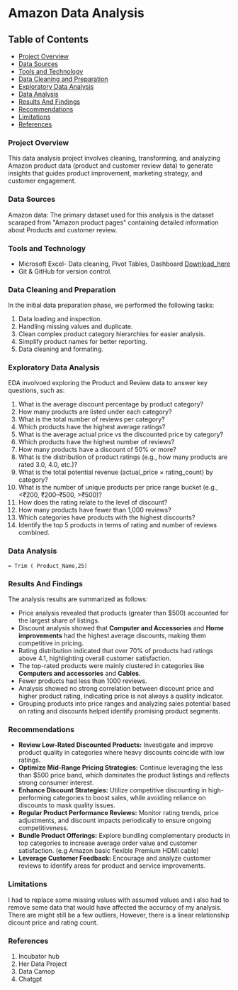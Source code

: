 # Amazon Data Analysis

## Table of Contents

- [Project Overview](#project-overview)
- [Data Sources](#data-sources)
- [Tools and Technology](#tools-and-technology)
- [Data Cleaning and Preparation](#data-cleaning-and-preparation)
- [Exploratory Data Analysis](#exploratory-data-analysis)
- [Data Analysis](#data-analysis)
- [Results And Findings](#results-and-findings)
- [Recommendations](#recommendations)
- [Limitations](#limitations)
- [References](#references)
  

### Project Overview
This data analysis project involves cleaning, transforming, and analyzing Amazon product data (product and customer review data) to generate insights that guides product improvement, marketing strategy, and customer engagement.

### Data Sources

Amazon data: The primary dataset used for this analysis is the dataset scaraped from "Amazon product pages" containing detailed information about Products and customer review.

### Tools and Technology

- Microsoft Excel- Data cleaning, Pivot Tables, Dashboard [Download_here](https//microsoft.com)
- Git & GitHub for version control.

### Data Cleaning and Preparation

In the initial data preparation phase, we performed the following tasks:
1. Data loading and inspection.
2. Handling missing values and duplicate.
3. Clean complex product category hierarchies for easier analysis.
4. Simplify product names for better reporting.
5. Data cleaning and formating.

### Exploratory Data Analysis
EDA involvoed exploring the Product and Review data to answer key questions, such as:
1. What is the average discount percentage by product category?
2. How many products are listed under each category?
3. What is the total number of reviews per category?
4. Which products have the highest average ratings?
5. What is the average actual price vs the discounted price by category?
6. Which products have the highest number of reviews?
7. How many products have a discount of 50% or more?
8. What is the distribution of product ratings (e.g., how many products are rated 3.0,
4.0, etc.)?
9. What is the total potential revenue (actual_price × rating_count) by category?
10. What is the number of unique products per price range bucket (e.g., <₹200,
₹200–₹500, >₹500)?
11. How does the rating relate to the level of discount?
12. How many products have fewer than 1,000 reviews?
13. Which categories have products with the highest discounts?
14. Identify the top 5 products in terms of rating and number of reviews combined.

### Data Analysis
``` Excel
= Trim ( Product_Name,25)
```

### Results And Findings

The analysis results are summarized as follows:
- Price analysis revealed that products (greater than $500) accounted for the largest share of listings.
- Discount analysis showed that **Computer and Accessories** and **Home improvements** had the highest average discounts, making them competitive in pricing.
- Rating distribution indicated that over 70% of products had ratings above 4.1, highlighting overall customer satisfaction.
- The top-rated products were mainly clustered in categories like **Computers and accessories** and **Cables**.
- Fewer products had less than 1000 reviews.
- Analysis showed no strong correlation between discount price and higher product rating, indicating price is not always a quality indicator.
- Grouping products into price ranges and analyzing sales potential based on rating and discounts helped identify promising product segments.

### Recommendations
- **Review Low-Rated Discounted Products:** Investigate and improve product quality in categories where heavy discounts coincide with low ratings.
- **Optimize Mid-Range Pricing Strategies:** Continue leveraging the less than $500 price band, which dominates the product listings and reflects strong consumer interest.
- **Enhance Discount Strategies:** Utilize competitive discounting in high-performing categories to boost sales, while avoiding reliance on discounts to mask quality issues.
- **Regular Product Performance Reviews:** Monitor rating trends, price adjustments, and discount impacts periodically to ensure ongoing competitiveness.
- **Bundle Product Offerings:** Explore bundling complementary products in top categories to increase average order value and customer satisfaction. (e.g Amazon basic flexible Premium HDMI cable)
- **Leverage Customer Feedback:** Encourage and analyze customer reviews to identify areas for product and service improvements.

### Limitations

I had to replace some missing values with assumed values and i also had to remove some data that would have affected the accuracy of my analysis. There are might still be a few outliers, However, there is a linear relationship dicount price and rating count.

### References
1. Incubator hub
2. Her Data Project
3. Data Camop
4. Chatgpt
   





